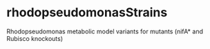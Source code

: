 # rhodopseudomonasStrains
Rhodopseudomonas metabolic model variants for mutants (nifA* and Rubisco knockouts)
